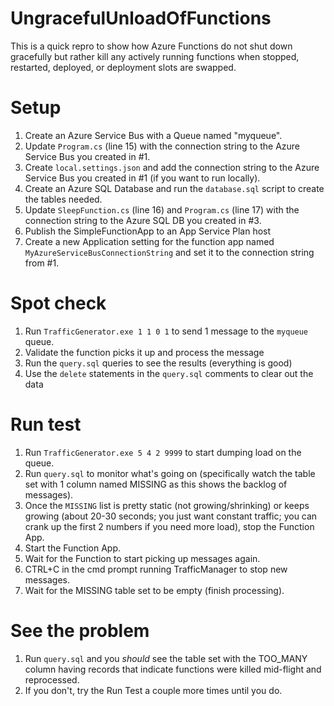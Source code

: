 # UngracefulUnloadOfFunctions
This is a quick repro to show how Azure Functions do not shut down gracefully but rather kill any actively running functions when stopped, restarted, deployed, or deployment slots are swapped.

# Setup
1. Create an Azure Service Bus with a Queue named "myqueue".
2. Update `Program.cs` (line 15) with the connection string to the Azure Service Bus you created in #1.
3. Create `local.settings.json` and add the connection string to the Azure Service Bus you created in #1 (if you want to run locally).
4. Create an Azure SQL Database and run the `database.sql` script to create the tables needed.
5. Update `SleepFunction.cs` (line 16) and `Program.cs` (line 17) with the connection string to the Azure SQL DB you created in #3.
6. Publish the SimpleFunctionApp to an App Service Plan host
7. Create a new Application setting for the function app named `MyAzureServiceBusConnectionString` and set it to the connection string from #1.

# Spot check
1. Run `TrafficGenerator.exe 1 1 0 1` to send 1 message to the `myqueue` queue.
2. Validate the function picks it up and process the message
3. Run the `query.sql` queries to see the results (everything is good)
4. Use the `delete` statements in the `query.sql` comments to clear out the data

# Run test
1. Run `TrafficGenerator.exe 5 4 2 9999` to start dumping load on the queue.
2. Run `query.sql` to monitor what's going on (specifically watch the table set with 1 column named MISSING as this shows the backlog of messages).
3. Once the `MISSING` list is pretty static (not growing/shrinking) or keeps growing (about 20-30 seconds; you just want constant traffic; you can crank up the first 2 numbers if you need more load), stop the Function App.
4. Start the Function App.
5. Wait for the Function to start picking up messages again.
6. CTRL+C in the cmd prompt running TrafficManager to stop new messages.
7. Wait for the MISSING table set to be empty (finish processing).

# See the problem
1. Run `query.sql` and you _should_ see the table set with the TOO_MANY column having records that indicate functions were killed mid-flight and reprocessed.
2. If you don't, try the Run Test a couple more times until you do.